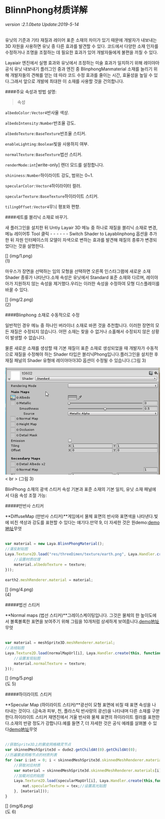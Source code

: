 # BlinnPhong材质详解

###### *version :2.1.0beta   Update:2019-5-14*

유닛의 기준과 기타 재질과 레이어 표준 소재의 차이가 있기 때문에 개발자가 내보내는 3D 자원을 사용하면 유닛 중 다른 효과를 발견할 수 있다. 코드에서 다양한 소재 인자를 수정하거나 조명을 조절하는 데 필요한 효과가 있어 개발자들에게 불편을 끼칠 수 있다.

Layaiair 엔진에서 실행 효과와 유닛에서 조정하는 미술 효과가 일치하기 위해 레이야아 공식 유닛 내보내기 플러그인 중과 엔진 중 BlinphongManmaterial 소재를 늘리기 위해 개발자들의 견해를 얻는 데 따라 코드 수정 효과를 줄이는 시간, 효율성을 높일 수 있다.그래서 앞으로 개발에 최대한 이 소재를 사용할 것을 건의합니다.

####주요 속성과 방법 설명:

> 속성

`albedoColor:Vector4`반사율 색상.

`albedoIntensity:Number`반조율 강도.

`albedoTexture:BaseTexture`반조율 스티커.

`enableLighting:Boolean`빛을 사용하지 여부.

`normalTexture:BaseTexture`법선 스티커.

`renderMode:int`[write-only] 렌더 모드를 설정합니다.

`shininess:Number`하이라이트 강도, 범위는 0~1.

`specularColor:Vector4`하이라이터 컬러.

`specularTexture:BaseTexture`하이라이트 스티커.

`tilingOffset:Vector4`무늬 평포와 편향.



####세트를 블리닉 소재로 바꾸기.

새 플러그인을 설치한 뒤 Untiy Layair 3D 메뉴 중 하나로 재질을 블리닉 소재로 변경, 메뉴 레이어투 Tool 클릭 - - - - - - Switch Shader to Layablinphong 옵션을 추가한 뒤 자원 인터페이스의 모델이 자색으로 변하는 효과를 발견해 재질의 종류가 변경되었다는 것을 설명한다.

[] (img/1.png)<br>(1)

마우스가 장면을 선택하는 임의 모형을 선택하면 오른쪽 인스타그램에 새로운 소재 Shader 종류가 나타난다.소재 속성은 유닛에서 Standard 표준 소재와 다르며, 레이야아가 지원하지 않는 속성을 제거했다.우리는 이러한 속성을 수정하여 모형 디스플레이를 바꿀 수 있다.

[] (img/2.png)<br>(2)

####Blinphong 소재로 수동적으로 수정

일반적인 경우 메뉴 중 하나인 버라이너 소재로 바뀐 것을 추천합니다. 이러한 장면의 모든 재질은 수정되지 않습니다. 어떤 소재는 찾을 수 없거나 소홀해서 수정되지 않은 상황이 발생할 수 없습니다.

물론 새로운 소재를 생성할 때 기본 재질이 표준 소재로 생성되었을 때 개발자가 수동적으로 재질을 수정해야 하는 Shader 타입은 블리닉Phong입니다.플러그인을 설치한 후 재질 패널의 Shader 유형에 레이야아아3D 옵션이 수정될 수 있습니다.(그림 3)

![图片4](img/3.gif)< br > (그림 3)

BlinPhong 소재의 광색 스티커 속성 기본과 표준 소재의 기본 일치, 유닛 소재 패널에서 다음 속성 조절 가능:

#####만반사 스티커

**DiffuseMap (만반사 스티커)**게임에서 물체 표면의 반사와 표면색을 나타낸다.빛에 비친 색상과 강도를 표현할 수 있다는 얘기다.만약 9, 더 자세한 것은 원demo:[demo地址](http://localhost/LayaAir2_Auto/%3Chttps://layaair.ldc.layabox.com/demo2/?language=ch&category=3d&group=Material&name=BlinnPhong_DiffuseMap%3E)무엇


```typescript

var material = new Laya.BlinnPhongMaterial();
//漫反射贴图
Laya.Texture2D.load("res/threeDimen/texture/earth.png", Laya.Handler.create(this, function(texture) {
    //设置材质纹理
	material.albedoTexture = texture;
}));

earth2.meshRenderer.material = material;
```


[] (img/4.png)<br>(4)

#####법선 스티커

**Normal maps (법선 스티커)**그레이스케이팅입니다. 그것은 물체의 한 높이도에서 볼록볼록한 표면을 보여주기 위해 그림을 10개처럼 상세하게 보여줍니다.[demo地址](http://localhost/LayaAir2_Auto/%3Chttps://layaair.ldc.layabox.com/demo2/?language=ch&category=3d&group=Material&name=BlinnPhong_NormalMap%3E)무엇


```typescript

var material = meshSprite3D.meshRenderer.material;
//法线贴图
Laya.Texture2D.load(normalMapUrl[i], Laya.Handler.create(this, function(texture) {
    //设置发现贴图
    material.normalTexture = texture;
}));
```


[] (img/5.png)<br>(도 5)

#####하이라이트 스티커

**Specular Map (하이라이트 스티커)**광선이 모형 표면에 비칠 때 표면 속성을 나타내는 것이다. (금속과 피부, 천, 플라스틱 반사량의 광선)을 나타내며 다른 소재를 구분한다.하이라이트 스티커 재엔진에서 거울 반사와 물체 표면의 하이라이트 컬러를 표현한다.소재의 반광 정도가 강합니다.예를 들면 7, 더 자세한 것은 공식 예례를 살펴볼 수 있다[demo地址](http://localhost/LayaAir2_Auto/%3Chttps://layaair.ldc.layabox.com/demo2/?language=ch&category=3d&group=Material&name=BlinnPhong_SpecularMap%3E)무엇


```typescript

//获取Sprite3D上的蒙皮网格精灵节点
var skinnedMeshSprite3d = dude2.getChildAt(0).getChildAt(0);
//历遍蒙皮网格节点的材质列表
for (var i:int = 0; i < skinnedMeshSprite3d.skinnedMeshRenderer.materials.length; i++) {
    //获取对应材质
    var material = skinnedMeshSprite3d.skinnedMeshRenderer.materials[i];
    //加载对应的贴图
	Laya.Texture2D.load(specularMapUrl[i], Laya.Handler.create(this,function(mat, tex) {
        mat.specularTexture = tex;//设置高光贴图
    }, [material]));
}
```


[] (img/6.png)<br>(도 6)
